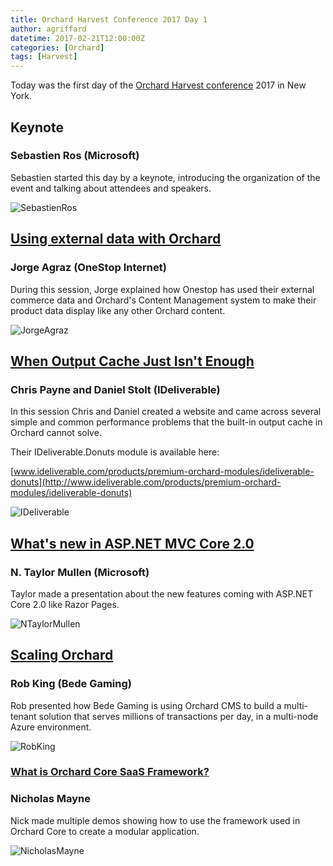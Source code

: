 ```yaml
---
title: Orchard Harvest Conference 2017 Day 1
author: agriffard
datetime: 2017-02-21T12:00:00Z
categories: [Orchard]
tags: [Harvest]
---
```


Today was the first day of the [Orchard Harvest conference](http://orchardharvest.org/) 2017 in New York.

## Keynote

### Sebastien Ros (Microsoft)

Sebastien started this day by a keynote, introducing the organization of the event and talking about attendees and speakers.

![SebastienRos](/assets/blog/Harvest/2017/SebastienRos.jpg)

## [Using external data with Orchard](http://orchardharvest.org/sessions/external-data-with-orchard)

### Jorge Agraz (OneStop Internet)  

During this session, Jorge explained how Onestop has used their external commerce data and Orchard's Content Management system to make their product data display like any other Orchard content.

![JorgeAgraz](/assets/blog/Harvest/2017/JorgeAgraz.jpg)

## [When Output Cache Just Isn't Enough](http://orchardharvest.org/sessions/when-output-cache-just-isn-t-enough)

### Chris Payne and Daniel Stolt (IDeliverable)

In this session Chris and Daniel created a website and came across several simple and common performance problems that the built-in output cache in Orchard cannot solve.

Their IDeliverable.Donuts module is available here:  

[www.ideliverable.com/products/premium-orchard-modules/ideliverable-donuts](http://www.ideliverable.com/products/premium-orchard-modules/ideliverable-donuts)

![IDeliverable](/assets/blog/Harvest/2017/IDeliverable.jpg)

## [What's new in ASP.NET MVC Core 2.0](http://orchardharvest.org/sessions/what-s-new-in-asp-net-mvc-core-2-0)

### N. Taylor Mullen (Microsoft)

Taylor made a presentation about the new features coming with ASP.NET Core 2.0 like Razor Pages.

![NTaylorMullen](/assets/blog/Harvest/2017/NTaylorMullen.jpg)

## [Scaling Orchard](http://orchardharvest.org/sessions/scaling-orchard)

### Rob King (Bede Gaming)

Rob presented how Bede Gaming is using Orchard CMS to build a multi-tenant solution that serves millions of transactions per day, in a multi-node Azure environment.

![RobKing](/assets/blog/Harvest/2017/RobKing.jpg)

### [What is Orchard Core SaaS Framework?](http://orchardharvest.org/sessions/what-is-orchard-core-saas-framework)

### Nicholas Mayne  

Nick made multiple demos showing how to use the framework used in Orchard Core to create a modular application.

![NicholasMayne](/assets/blog/Harvest/2017/NicholasMayne.jpg)
